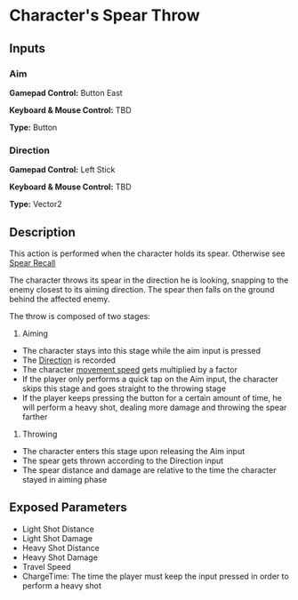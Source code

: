 # Character's Spear Throw

## Inputs
### Aim

**Gamepad Control:** Button East

**Keyboard & Mouse Control:** TBD

**Type:** Button

### Direction

**Gamepad Control:** Left Stick

**Keyboard & Mouse Control:** TBD

**Type:** Vector2

## Description

This action is performed when the character holds its spear. Otherwise see [Spear Recall](spear_recall.md)

The character throws its spear in the direction he is looking, snapping to the enemy closest to its aiming direction. The spear then falls on the ground behind the affected enemy.

The throw is composed of two stages:
1. Aiming
- The character stays into this stage while the aim input is pressed
- The [Direction](#direction) is recorded
- The character [movement speed](move.md) gets multiplied by a factor
- If the player only performs a quick tap on the Aim input, the character skips this stage and goes straight to the throwing stage
- If the player keeps pressing the button for a certain amount of time, he will perform a heavy shot, dealing more damage and throwing the spear farther
1. Throwing
- The character enters this stage upon releasing the Aim input
- The spear gets thrown according to the Direction input
- The spear distance and damage are relative to the time the character stayed in aiming phase

## Exposed Parameters
- Light Shot Distance
- Light Shot Damage
- Heavy Shot Distance
- Heavy Shot Damage
- Travel Speed
- ChargeTime: The time the player must keep the input pressed in order to perform a heavy shot 